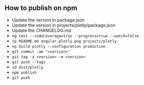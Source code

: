 ## How to publish on npm

* Update the version in package.json
* Update the version in projects/plotly/package.json
* Update the CHANGELOG.md
* `ng test --codeCoverage=true --progress=true --watch=false`
* `cp README.md angular-plotly.png projects/plotly`
* `ng build plotly --configuration production`
* `git commit -am "<version>"`
* `git tag -a <version> -m <version>`
* `git push --tags`
* `cd dist/plotly`
* `npm publish`
* `git push`
